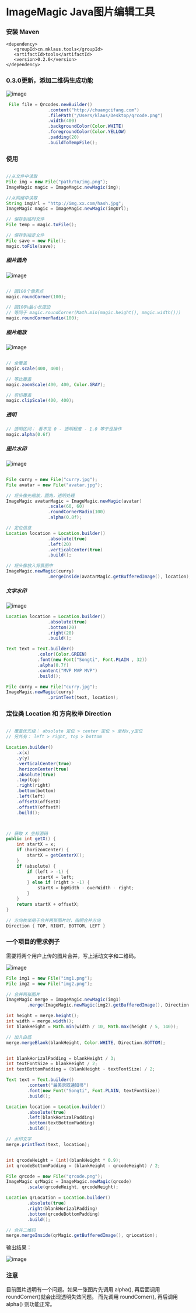 # ImageMagic Java图片编辑工具

### 安装 Maven

```
<dependency>
   <groupId>cn.mklaus.tools</groupId>
   <artifactId>tools</artifactId>
   <version>0.2.0</version>
</dependency>
```

### 0.3.0更新，添加二维码生成功能

![image](http://7xo50o.com2.z0.glb.qiniucdn.com/a1a5f502ba6011e8ba8ff218982a9b2e)

```java
 File file = Qrcodes.newBuilder()
                .content("http://chuangcifang.com")
                .filePath("/Users/klaus/Desktop/qrcode.png")
                .width(400)
                .backgroundColor(Color.WHITE)
                .foregroundColor(Color.YELLOW)
                .padding(20)
                .buildToTempFile();

```


### 使用

```java

//从文件中读取
File img = new File("path/to/img.png");
ImageMagic magic = ImageMagic.newMagic(img);

//从网络中读取
String imgUrl = "http://img.xx.com/hash.jpg";
ImageMagic magic = ImageMagic.newMagic(imgUrl);

// 保存到临时文件
File temp = magic.toFile();

// 保存到指定文件
File save = new File();
magic.toFile(save);

```

##### 图片圆角

![image](http://7xo50o.com2.z0.glb.qiniucdn.com/d813d238a94d11e8a153f218982a9b2e)

```java

// 圆100个像素点
magic.roundCorner(100); 

// 圆100%最小长度边
// 等同于 magic.roundCorner(Math.min(magic.height(), magic.width()))
magic.roundCornerRadio(100);

```

##### 图片缩放

![image](http://7xo50o.com2.z0.glb.qiniucdn.com/ef44a28ca94d11e8bb81f218982a9b2e)

```java

// 全覆盖
magic.scale(400, 400);

// 等比覆盖
magic.zoomScale(400, 400, Color.GRAY);

// 剪切覆盖
magic.clipScale(400, 400);

```

##### 透明

```java
// 透明区间： 看不见 0 - 透明程度 - 1.0 等于没操作
magic.alpha(0.6f)

```

##### 图片水印

![image](http://7xo50o.com2.z0.glb.qiniucdn.com/fd9a0e6ea94d11e898f2f218982a9b2e?imageView2/2/h/400)

```java

File curry = new File("curry.jpg");
File avatar = new File("avatar.jpg");

// 将头像先缩放，圆角，透明处理
ImageMagic avatarMagic = ImageMagic.newMagic(avatar)
                .scale(60, 60)
                .roundCornerRadio(100)
                .alpha(0.8f);

// 定位信息
Location location = Location.builder()
                .absolute(true)
                .left(20)
                .verticalCenter(true)
                .build();

// 将头像放入背景图中
ImageMagic.newMagic(curry)
                .mergeInside(avatarMagic.getBufferedImage(), location);


```

##### 文字水印

![image](http://7xo50o.com2.z0.glb.qiniucdn.com/0d10543da94e11e8bb63f218982a9b2e?imageView2/2/h/400)

```java
Location location = Location.builder()
                .absolute(true)
                .bottom(20)
                .right(20)
                .build();

Text text = Text.builder()
            .color(Color.GREEN)
            .font(new Font("Songti", Font.PLAIN , 32))
            .alpha(0.7f)
            .content("MVP MVP MVP")
            .build();

File curry = new File("curry.jpg");
ImageMagic.newMagic(curry)
                .printText(text, location);


```

### 定位类 Location 和 方向枚举 Direction

```java

// 覆盖优先级： absolute 定位 > center 定位 > 坐标x,y定位
// 另外有： left > right, top > bottom 

Location.builder()
    .x(x)
    .y(y)
    .verticalCenter(true)
    .horizonCenter(true)
    .absolute(true)
    .top(top)
    .right(right)
    .bottom(bottom)
    .left(left)
    .offsetX(offsetX)
    .offsetY(offsetY)
    .build();



// 获取 X 坐标源码
public int getX() {
    int startX = x;
    if (horizonCenter) {
        startX = getCenterX();
    }
    if (absolute) {
        if (left > -1) {
            startX = left;
        } else if (right > -1) {
            startX = bgWidth - overWidth - right;
        }
    }
    return startX + offsetX;
}

// 方向枚举用于合并两张图片时，指明合并方向
Direction { TOP, RIGHT, BOTTOM, LEFT }

```


### 一个项目的需求例子

需要将两个用户上传的图片合并，写上活动文字和二维码。

![image](http://7xo50o.com2.z0.glb.qiniucdn.com/1bb05bcca94e11e897d9f218982a9b2e?imageView2/2/h/400)


```java
File img1 = new File("img1.png");
File img2 = new File("img2.png");

// 合并两张图片
ImageMagic merge = ImageMagic.newMagic(img1)
        .merge(ImageMagic.newMagic(img2).getBufferedImage(), Direction.LEFT);

int height = merge.height();
int width = merge.width();
int blankHeight = Math.min(width / 10, Math.max(height / 5, 140));

// 加入白底
merge.mergeBlank(blankHeight, Color.WHITE, Direction.BOTTOM);


int blankHorizalPadding = blankHeight / 3;
int textFontSize = blankHeight / 2;
int textBottomPadding = (blankHeight - textFontSize) / 2;

Text text = Text.builder()
        .content("最美录取通知书")
        .font(new Font("Songti", Font.PLAIN, textFontSize))
        .build();

Location location = Location.builder()
        .absolute(true)
        .left(blankHorizalPadding)
        .bottom(textBottomPadding)
        .build();

// 水印文字
merge.printText(text, location);


int qrcodeHeight = (int)(blankHeight * 0.9);
int qrcodeBottomPadding = (blankHeight - qrcodeHeight) / 2;

File qrcode = new File("qrcode.png");
ImageMagic qrMagic = ImageMagic.newMagic(qrcode)
        .scale(qrcodeHeight, qrcodeHeight);

Location qrLocation = Location.builder()
        .absolute(true)
        .right(blankHorizalPadding)
        .bottom(qrcodeBottomPadding)
        .build();

// 合并二维码
merge.mergeInside(qrMagic.getBufferedImage(), qrLocation);

```

输出结果：

![image](http://7xo50o.com2.z0.glb.qiniucdn.com/295b9111a94e11e89383f218982a9b2e?imageView2/2/h/400)

### 注意

目前图片透明有一个问题。如果一张图片先调用 alpha(), 再后面调用 roundCorner()就会出现透明失效问题。
而先调用 roundCorner(), 再后调用 alpha() 则功能正常。
